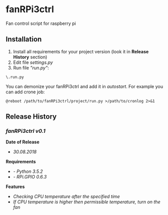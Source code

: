 # fanRPi3ctrl

Fan control script for raspberry pi

## Installation

1. Install all requirements for your project version (look it in **Release History** section)
1. Edit file *settings.py*
1. Run file *"run.py"*:
````
\.run.py
````

You can demonize your fanRPi3ctrl and add it in *autostart*.
For example you can add crone job:
````
@reboot /path/to/fanRPi3ctrl/project/run.py >/path/to/cronlog 2>&1
````

## Release History

### *fanRPi3ctrl v0.1*

**Date of Release**
* *30.08.2018*

**Requirements**
* *- Python 3.5.2*
* *- RPi.GPIO 0.6.3*

**Features**
* *Checking CPU temperature after the specified time*
* *If CPU temperature is higher then permissible temperature, turn on the fan*
